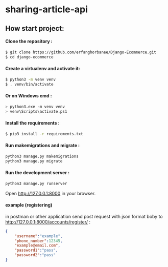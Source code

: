# sharing-article-api

## How start project:


#### Clone the repository :
```bash
$ git clone https://github.com/erfanghorbanee/Django-Ecommerce.git
$ cd django-ecommerce
```

#### Create a virtualenv and activate it:
 ```bash
$ python3 -m venv venv
$ . venv/bin/activate
```

#### Or on Windows cmd : 
 ```bash
> python3.exe -m venv venv
> venv\Scripts\activate.ps1
```

#### Install the requirements :
```bash
$ pip3 install -r requirements.txt
```




####  Run makemigrations and migrate :
```bash
python3 manage.py makemigrations
python3 manage.py migrate
```

#### Run the development server :
```bash
python3 manage.py runserver
```

Open http://127.0.0.1:8000 in your browser. 


#### example (registering)
in postman or other application send post request with json format boby to http://127.0.0.1:8000/accounts/register/ :
```json data example
{
    "username":"example",
    "phone_number":12345,
    "example@email.com",
    "password1":"pass",
    "password2":"pass"
}
```

